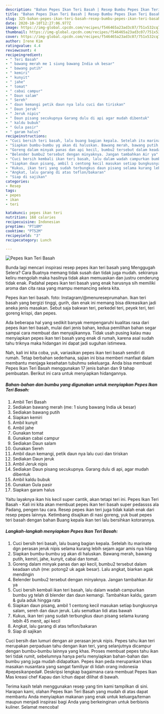 ```yaml
---
description: "Bahan Pepes Ikan Teri Basah | Resep Bumbu Pepes Ikan Teri Basah Yang Sedap"
title: "Bahan Pepes Ikan Teri Basah | Resep Bumbu Pepes Ikan Teri Basah Yang Sedap"
slug: 325-bahan-pepes-ikan-teri-basah-resep-bumbu-pepes-ikan-teri-basah-yang-sedap
date: 2020-10-10T12:27:06.977Z
image: https://img-global.cpcdn.com/recipes/f546465a23ad3c07/751x532cq70/pepes-ikan-teri-basah-foto-resep-utama.jpg
thumbnail: https://img-global.cpcdn.com/recipes/f546465a23ad3c07/751x532cq70/pepes-ikan-teri-basah-foto-resep-utama.jpg
cover: https://img-global.cpcdn.com/recipes/f546465a23ad3c07/751x532cq70/pepes-ikan-teri-basah-foto-resep-utama.jpg
author: Irene Kim
ratingvalue: 4.4
reviewcount: 4
recipeingredient:
- " Teri Basah"
- " bawang merah me 1 siung bawang India uk besar"
- " bawang putih"
- " kemiri"
- " kunyit"
- " jahe"
- " tomat"
- " cabai campur"
- " Daun salam"
- " Sereh"
- " daun kemangi petik daun nya lalu cuci dan tiriskan"
- " Daun jeruk"
- " Jeruk nipis"
- " Daun pisang secukupnya Garang dulu di api agar mudah dibentuk"
- " kaldu bubuk"
- " Gula pasir"
- " garam halus"
recipeinstructions:
- "Cuci bersih teri basah, lalu buang bagian kepala. Setelah itu marinate dgn perasan jeruk nipis selama kurang lebih sejam agar amis nya hilang"
- "Siapkan bumbu-bumbu yg akan di haluskan. Bawang merah, bawang putih, kemiri, jahe, kunyit, cabai dan tomat."
- "Goreng dalam minyak panas dan api kecil, bumbu2 tersebut dalam keadaan utuh (me: potong2 uk agak besar). Lalu angkat, biarkan agak mendingin"
- "Belender bumbu2 tersebut dengan minyaknya. Jangan tambahkan Air ya"
- "Cuci bersih kembali ikan teri basah, lalu dalam wadah campurkan bumbu yg telah di blender dan daun kemangi. Tambahkan kaldu, garam &amp; gula aduk hingga rata"
- "Siapkan daun pisang, ambil 1 centong kecil masukan setiap bungkusnya salam, sereh dan daun jeruk. Lalu sematkan lidi atas bawah"
- "Kukus, ikan teri yang sudah terbungkus daun pisang selama kurang lebih 45 menit, api kecil"
- "Angkat, lalu garang di atas teflon/bakaran"
- "Siap di sajikan"
categories:
- Resep
tags:
- pepes
- ikan
- teri

katakunci: pepes ikan teri 
nutrition: 168 calories
recipecuisine: Indonesian
preptime: "PT18M"
cooktime: "PT52M"
recipeyield: "3"
recipecategory: Lunch

---
```



![Pepes Ikan Teri Basah](https://img-global.cpcdn.com/recipes/f546465a23ad3c07/751x532cq70/pepes-ikan-teri-basah-foto-resep-utama.jpg)

Bunda lagi mencari inspirasi resep pepes ikan teri basah yang Menggugah Selera? Cara Buatnya memang tidak susah dan tidak juga mudah. sekiranya keliru mengolah maka hasilnya tidak akan memuaskan dan justru cenderung tidak enak. Padahal pepes ikan teri basah yang enak harusnya sih memiliki aroma dan cita rasa yang mampu memancing selera kita.

Pepes ikan teri basah. foto: Instagram/@menureseprumahan. Ikan teri basah yang bergizi tinggi, gurih, dan enak ini memang bisa dikreasikan jadi aneka jenis masakan. Sebut saja bakwan teri, perkedel teri, peyek teri, teri goreng krispi, dan pepes.

Ada beberapa hal yang sedikit banyak mempengaruhi kualitas rasa dari pepes ikan teri basah, mulai dari jenis bahan, kedua pemilihan bahan segar sampai cara membuat dan menyajikannya. Tidak usah pusing kalau mau menyiapkan pepes ikan teri basah yang enak di rumah, karena asal sudah tahu triknya maka hidangan ini dapat jadi suguhan istimewa.


Nah, kali ini kita coba, yuk, variasikan pepes ikan teri basah sendiri di rumah. Tetap berbahan sederhana, sajian ini bisa memberi manfaat dalam membantu menjaga kesehatan tubuhmu sekeluarga. Anda bisa membuat Pepes Ikan Teri Basah menggunakan 17 jenis bahan dan 9 tahap pembuatan. Berikut ini cara untuk menyiapkan hidangannya.

<!--inarticleads1-->

##### Bahan-bahan dan bumbu yang digunakan untuk menyiapkan Pepes Ikan Teri Basah:

1. Ambil  Teri Basah
1. Sediakan  bawang merah (me: 1 siung bawang India uk besar)
1. Sediakan  bawang putih
1. Siapkan  kemiri
1. Ambil  kunyit
1. Ambil  jahe
1. Gunakan  tomat
1. Gunakan  cabai campur
1. Sediakan  Daun salam
1. Gunakan  Sereh
1. Ambil  daun kemangi, petik daun nya lalu cuci dan tiriskan
1. Sediakan  Daun jeruk
1. Ambil  Jeruk nipis
1. Sediakan  Daun pisang secukupnya. Garang dulu di api, agar mudah dibentuk
1. Ambil  kaldu bubuk
1. Gunakan  Gula pasir
1. Siapkan  garam halus


Yaitu layaknya ikan his kecil super cantik, akan tetapi teri ini. Pepes Ikan Teri Basah - Kali ini kita akan membuat pepes ikan teri basah super pedassss ala Padang, pengen tau cara. Resep pepes ikan teri juga tidak kalah enak dari resep pepes lainnya. Ketimbang disajikan di nasi goreng, yuk buat pepes teri basah dengan bahan Buang kepala ikan teri lalu bersihkan kotorannya. 

<!--inarticleads2-->

##### Langkah-langkah menyiapkan Pepes Ikan Teri Basah:

1. Cuci bersih teri basah, lalu buang bagian kepala. Setelah itu marinate dgn perasan jeruk nipis selama kurang lebih sejam agar amis nya hilang
1. Siapkan bumbu-bumbu yg akan di haluskan. Bawang merah, bawang putih, kemiri, jahe, kunyit, cabai dan tomat.
1. Goreng dalam minyak panas dan api kecil, bumbu2 tersebut dalam keadaan utuh (me: potong2 uk agak besar). Lalu angkat, biarkan agak mendingin
1. Belender bumbu2 tersebut dengan minyaknya. Jangan tambahkan Air ya
1. Cuci bersih kembali ikan teri basah, lalu dalam wadah campurkan bumbu yg telah di blender dan daun kemangi. Tambahkan kaldu, garam &amp; gula aduk hingga rata
1. Siapkan daun pisang, ambil 1 centong kecil masukan setiap bungkusnya salam, sereh dan daun jeruk. Lalu sematkan lidi atas bawah
1. Kukus, ikan teri yang sudah terbungkus daun pisang selama kurang lebih 45 menit, api kecil
1. Angkat, lalu garang di atas teflon/bakaran
1. Siap di sajikan


Cuci bersih dan lumuri dengan air perasan jeruk nipis. Pepes tahu ikan teri merupakan perpaduan tahu dengan ikan teri, yang selanjutnya dicampur dengan bumbu-bumbu lainnya yang khas. Proses membuat pepes tahu ikan teri tidak rumit, sebelumnya hanya perlu menyiapkan bahan-bahan dan bumbu yang juga mudah didapatkan. Pepes ikan peda merupankan khas masakan nusantara yang sangat familiyar di lidah orang indonesia #pepesikanpeda#. Deskripsi lengkap bagaimana cara membuat Pepes Ikan Mas kreasi chef Kapau dan Ichun dapat dilihat di bawah. 

Terima kasih telah menggunakan resep yang tim kami tampilkan di sini. Harapan kami, olahan Pepes Ikan Teri Basah yang mudah di atas dapat membantu Anda menyiapkan makanan yang enak untuk keluarga/teman maupun menjadi inspirasi bagi Anda yang berkeinginan untuk berbisnis kuliner. Selamat mencoba!
